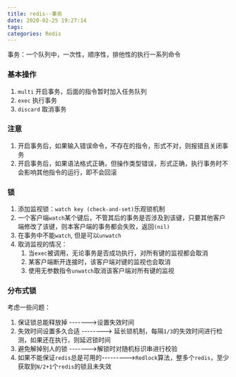 ```yaml
---
title: redis--事务
date: 2020-02-25 19:27:14
tags: 
categories: Redis
---
```


事务：一个队列中，一次性，顺序性，排他性的执行一系列命令

<!--more-->

### 基本操作

1. `multi` 开启事务，后面的指令暂时加入任务队列
2. `exec` 执行事务
3. `discard`  取消事务

### 注意

1. 开启事务后，如果输入错误命令，不存在的指令，形式不对，则报错且关闭事务
2. 开启事务后，如果语法格式正确，但操作类型错误，形式正确，执行事务时不会影响其他指令的运行，即不会回滚

### 锁

1. 添加监视锁：`watch key (check-and-set)`乐观锁机制
2. 一个客户端`watch`某个键后，不管其后的事务是否涉及到该键，只要其他客户端修改了该键，则本客户端的事务都会失败，返回`(nil)`
3. 在事务中不能`watch`, 但是可以`unwatch`
4. 取消监视的情况：
   1. 当`exec`被调用，无论事务是否成功执行，对所有键的监视都会取消
   2. 某客户端断开连接时，该客户端对键的监视也会取消
   3. 使用无参数指令`unwatch`取消该客户端对所有键的监视

### 分布式锁

考虑一些问题：

1. 保证锁总能释放掉 ------->设置失效时间
2. 失效时间设置多久合适 --------> 延长锁机制，每隔`1/3`的失效时间进行检测，如果还在执行，则延迟锁时间
3. 避免解掉别人的锁 ------->解锁时对随机标识串进行校验
4. 如果不能保证`redis`总是可用的--------->`Redlock`算法，整多个`redis`，至少获取到`N/2+1`个`redis`的锁且未失效







